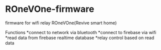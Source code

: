 # ROneVOne-firmware
firmware for wifi relay ROneVOne(Revive smart home)

Functions
 *connect to network via bluetooth
 *connect to firebase via wifi
 *read data from firebase realtime database
 *relay control based on read data

